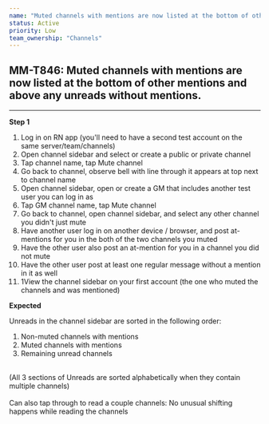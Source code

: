 ```yaml
---
name: "Muted channels with mentions are now listed at the bottom of other mentions and above any unreads without mentions."
status: Active
priority: Low
team_ownership: "Channels"
---
```


## MM-T846: Muted channels with mentions are now listed at the bottom of other mentions and above any unreads without mentions.

---

**Step 1**

1. Log in on RN app (you'll need to have a second test account on the same server/team/channels)
2. Open channel sidebar and select or create a public or private channel
3. Tap channel name, tap Mute channel
4. Go back to channel, observe bell with line through it appears at top next to channel name
5. Open channel sidebar, open or create a GM that includes another test user you can log in as
6. Tap GM channel name, tap Mute channel
7. Go back to channel, open channel sidebar, and select any other channel you didn't just mute
8. Have another user log in on another device / browser, and post at-mentions for you in the both of the two channels you muted
9. Have the other user also post an at-mention for you in a channel you did not mute
10. Have the other user post at least one regular message without a mention in it as well
11. 1View the channel sidebar on your first account (the one who muted the channels and was mentioned)

**Expected**

Unreads in the channel sidebar are sorted in the following order:

1. Non-muted channels with mentions
2. Muted channels with mentions
3. Remaining unread channels

\
(All 3 sections of Unreads are sorted alphabetically when they contain multiple channels)\
\
Can also tap through to read a couple channels: No unusual shifting happens while reading the channels
